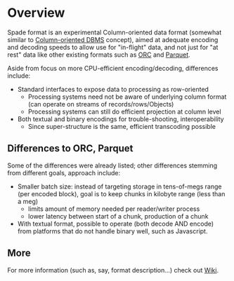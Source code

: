 # Overview

Spade format is an experimental Column-oriented data format (somewhat similar
to [Column-oriented DBMS](https://en.wikipedia.org/wiki/Column-oriented_DBMS) concept),
aimed at adequate encoding and decoding speeds to allow use for "in-flight" data,
and not just for "at rest" data like other existing formats such as 
[ORC](https://cwiki.apache.org/confluence/display/Hive/LanguageManual+ORC) and
[Parquet](https://parquet.apache.org/).

Aside from focus on more CPU-efficient encoding/decoding, differences include:

* Standard interfaces to expose data to processing as row-oriented
    * Processing systems need not be aware of underlying column format (can operate on streams of records/rows/Objects)
    * Processing systems can still do efficient projection at column level
* Both textual and binary encodings for trouble-shooting, interoperability
    * Since super-structure is the same, efficient transcoding possible

## Differences to ORC, Parquet

Some of the differences were already listed; other differences stemming from different goals, approach include:

* Smaller batch size: instead of targeting storage in tens-of-megs range (per encoded block), goal is to keep chunks in kilobyte range (less than a meg)
    * limits amount of memory needed per reader/writer process
    * lower latency between start of a chunk, production of a chunk
* With textual format, possible to operate (both decode AND encode) from platforms that do not handle binary well, such as Javascript.

## More

For more information (such as, say, format description...) check out [Wiki](../../wiki).
